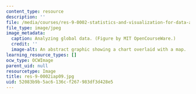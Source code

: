 ```yaml
---
content_type: resource
description: ''
file: /media/courses/res-9-0002-statistics-and-visualization-for-data-analysis-and-inference-january-iap-2009/52083b9b5ac6136cf267983df3d428e5_res-9-0002iap09.jpg
file_type: image/jpeg
image_metadata:
  caption: Analyzing global data. (Figure by MIT OpenCourseWare.)
  credit: ''
  image-alt: An abstract graphic showing a chart overlaid with a map.
learning_resource_types: []
ocw_type: OCWImage
parent_uid: null
resourcetype: Image
title: res-9-0002iap09.jpg
uid: 52083b9b-5ac6-136c-f267-983df3d428e5
---
```

